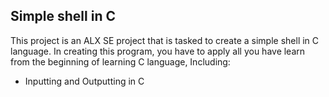 ## Simple shell in C
This project is an ALX SE project that is tasked to create a simple shell in C language.
In creating this program, you have to apply all you have learn from the beginning of learning C language, Including:
- Inputting  and Outputting in C

